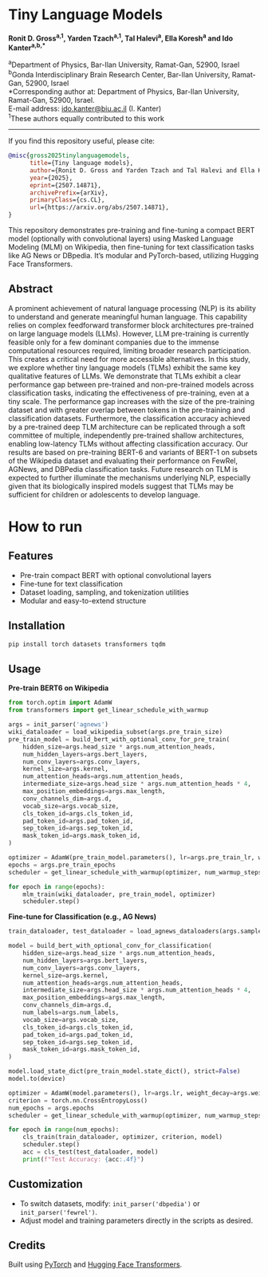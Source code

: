 # Tiny Language Models

**Ronit D. Gross<sup>a,1</sup>, Yarden Tzach<sup>a,1</sup>, Tal Halevi<sup>a</sup>, Ella Koresh<sup>a</sup> and Ido Kanter<sup>a,b,\*</sup>**

<sup>a</sup>Department of Physics, Bar-Ilan University, Ramat-Gan, 52900, Israel  
<sup>b</sup>Gonda Interdisciplinary Brain Research Center, Bar-Ilan University, Ramat-Gan, 52900, Israel  
\*Corresponding author at: Department of Physics, Bar-Ilan University, Ramat-Gan, 52900, Israel.  
E-mail address: [ido.kanter@biu.ac.il](mailto:ido.kanter@biu.ac.il) (I. Kanter)  
<sup>1</sup>These authors equally contributed to this work

---

If you find this repository useful, please cite:

```bibtex
@misc{gross2025tinylanguagemodels,
      title={Tiny language models}, 
      author={Ronit D. Gross and Yarden Tzach and Tal Halevi and Ella Koresh and Ido Kanter},
      year={2025},
      eprint={2507.14871},
      archivePrefix={arXiv},
      primaryClass={cs.CL},
      url={https://arxiv.org/abs/2507.14871}, 
}
 ```
This repository demonstrates pre-training and fine-tuning a compact BERT model (optionally with convolutional layers) using Masked Language Modeling (MLM) on Wikipedia, then fine-tuning for text classification tasks like AG News or DBpedia. It’s modular and PyTorch-based, utilizing Hugging Face Transformers.

## Abstract
A prominent achievement of natural language processing (NLP) is its ability to understand and generate meaningful human language. This capability relies on complex feedforward transformer block architectures pre-trained on large language models (LLMs). However, LLM pre-training is currently feasible only for a few dominant companies due to the immense computational resources required, limiting broader research participation. This creates a critical need for more accessible alternatives. In this study, we explore whether tiny language models (TLMs) exhibit the same key qualitative features of LLMs. We demonstrate that TLMs exhibit a clear performance gap between pre-trained and non-pre-trained models across classification tasks, indicating the effectiveness of pre-training, even at a tiny scale. The performance gap increases with the size of the pre-training dataset and with greater overlap between tokens in the pre-training and classification datasets. Furthermore, the classification accuracy achieved by a pre-trained deep TLM architecture can be replicated through a soft committee of multiple, independently pre-trained shallow architectures, enabling low-latency TLMs without affecting classification accuracy. Our results are based on pre-training BERT-6 and variants of BERT-1 on subsets of the Wikipedia dataset and evaluating their performance on FewRel, AGNews, and DBPedia classification tasks. Future research on TLM is expected to further illuminate the mechanisms underlying NLP, especially given that its biologically inspired models suggest that TLMs may be sufficient for children or adolescents to develop language. 

# How to run

## Features

- Pre-train compact BERT with optional convolutional layers
- Fine-tune for text classification
- Dataset loading, sampling, and tokenization utilities
- Modular and easy-to-extend structure

## Installation

```bash
pip install torch datasets transformers tqdm
```

## Usage

**Pre-train BERT6 on Wikipedia**

```python
from torch.optim import AdamW
from transformers import get_linear_schedule_with_warmup

args = init_parser('agnews')
wiki_dataloader = load_wikipedia_subset(args.pre_train_size)
pre_train_model = build_bert_with_optional_conv_for_pre_train(
    hidden_size=args.head_size * args.num_attention_heads,
    num_hidden_layers=args.bert_layers,
    num_conv_layers=args.conv_layers,
    kernel_size=args.kernel,
    num_attention_heads=args.num_attention_heads,
    intermediate_size=args.head_size * args.num_attention_heads * 4,
    max_position_embeddings=args.max_length,
    conv_channels_dim=args.d,
    vocab_size=args.vocab_size,
    cls_token_id=args.cls_token_id,
    pad_token_id=args.pad_token_id,
    sep_token_id=args.sep_token_id,
    mask_token_id=args.mask_token_id,
)

optimizer = AdamW(pre_train_model.parameters(), lr=args.pre_train_lr, weight_decay=args.pre_train_weight_decay)
epochs = args.pre_train_epochs
scheduler = get_linear_schedule_with_warmup(optimizer, num_warmup_steps=epochs // 100, num_training_steps=epochs)

for epoch in range(epochs):
    mlm_train(wiki_dataloader, pre_train_model, optimizer)
    scheduler.step()
```

**Fine-tune for Classification (e.g., AG News)**

```python
train_dataloader, test_dataloader = load_agnews_dataloaders(args.samples_per_label_train, args.samples_per_label_test)

model = build_bert_with_optional_conv_for_classification(
    hidden_size=args.head_size * args.num_attention_heads,
    num_hidden_layers=args.bert_layers,
    num_conv_layers=args.conv_layers,
    kernel_size=args.kernel,
    num_attention_heads=args.num_attention_heads,
    intermediate_size=args.head_size * args.num_attention_heads * 4,
    max_position_embeddings=args.max_length,
    conv_channels_dim=args.d,
    num_labels=args.num_labels,
    vocab_size=args.vocab_size,
    cls_token_id=args.cls_token_id,
    pad_token_id=args.pad_token_id,
    sep_token_id=args.sep_token_id,
    mask_token_id=args.mask_token_id,
)

model.load_state_dict(pre_train_model.state_dict(), strict=False)
model.to(device)

optimizer = AdamW(model.parameters(), lr=args.lr, weight_decay=args.weight_decay)
criterion = torch.nn.CrossEntropyLoss()
num_epochs = args.epochs
scheduler = get_linear_schedule_with_warmup(optimizer, num_warmup_steps=0, num_training_steps=num_epochs)

for epoch in range(num_epochs):
    cls_train(train_dataloader, optimizer, criterion, model)
    scheduler.step()
    acc = cls_test(test_dataloader, model)
    print(f"Test Accuracy: {acc:.4f}")
```

## Customization

- To switch datasets, modify: `init_parser('dbpedia')` or `init_parser('fewrel')`.
- Adjust model and training parameters directly in the scripts as desired.

## Credits

Built using [PyTorch](https://pytorch.org/) and [Hugging Face Transformers](https://huggingface.co/transformers/).
